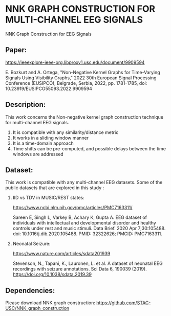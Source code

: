 # NNK GRAPH CONSTRUCTION FOR MULTI-CHANNEL EEG SIGNALS
NNK Graph Construction for EEG Signals


## Paper:
https://ieeexplore-ieee-org.libproxy1.usc.edu/document/9909594

E. Bozkurt and A. Ortega, "Non-Negative Kernel Graphs for Time-Varying Signals Using Visibility Graphs," 2022 30th European Signal Processing Conference (EUSIPCO), Belgrade, Serbia, 2022, pp. 1781-1785, doi: 10.23919/EUSIPCO55093.2022.9909594

## Description:
This work concerns the Non-negative kernel graph construction technique for multi-channel EEG signals.
1. It is compatible with any similarity/distance metric
2. It works in a sliding window manner
3. It is a time-domain approach
4. Time shifts can be pre-computed, and possible delays between the time windows are addressed

## Dataset:
This work is compatible with any multi-channel EEG datasets. Some of the public datasets that are explored in this study :
1. IID vs TDV in MUSIC/REST states:
   
   https://www.ncbi.nlm.nih.gov/pmc/articles/PMC7163311/
   
   Sareen E, Singh L, Varkey B, Achary K, Gupta A. EEG dataset of individuals with intellectual and developmental disorder and healthy controls under rest and music stimuli. Data Brief. 2020 Apr 7;30:105488. doi: 10.1016/j.dib.2020.105488. PMID: 32322626; PMCID: PMC7163311.
   
3. Neonatal Seizure:
   
   https://www.nature.com/articles/sdata201939
   
   Stevenson, N., Tapani, K., Lauronen, L. et al. A dataset of neonatal EEG recordings with seizure annotations. Sci Data 6, 190039 (2019). https://doi.org/10.1038/sdata.2019.39

## Dependencies:
Please download NNK graph construction: https://github.com/STAC-USC/NNK_graph_construction

